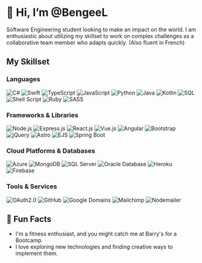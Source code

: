 # 👋 Hi, I’m @BengeeL

Software Engineering student looking to make an impact on the world.
I am enthusiastic about utilizing my skillset to work on complex challenges as a collaborative team member who adapts quickly.
(Also fluent in French)

## My Skillset

### Languages
![C#](https://img.shields.io/badge/C%23-239120?style=flat&logo=c-sharp&logoColor=white) ![Swift](https://img.shields.io/badge/Swift-F05138?style=flat&logo=swift&logoColor=white) ![TypeScript](https://img.shields.io/badge/TypeScript-3178C6?style=flat&logo=typescript&logoColor=white) ![JavaScript](https://img.shields.io/badge/JavaScript-F7DF1E?style=flat&logo=javascript&logoColor=black) ![Python](https://img.shields.io/badge/Python-3776AB?style=flat&logo=python&logoColor=white) ![Java](https://img.shields.io/badge/Java-007396?style=flat&logo=java&logoColor=white) ![Kotlin](https://img.shields.io/badge/Kotlin-7F52FF?style=flat&logo=kotlin&logoColor=white) ![SQL](https://img.shields.io/badge/SQL-000?style=flat&logo=sqlite&logoColor=white) ![Shell Script](https://img.shields.io/badge/Shell_Script-121011?style=flat&logo=gnu-bash&logoColor=white) ![Ruby](https://img.shields.io/badge/Ruby-CC342D?style=flat&logo=ruby&logoColor=white) ![SASS](https://img.shields.io/badge/SASS-CC6699?style=flat&logo=sass&logoColor=white)

### Frameworks & Libraries
![Node.js](https://img.shields.io/badge/Node.js-339933?style=flat&logo=node.js&logoColor=white) ![Express.js](https://img.shields.io/badge/Express.js-000000?style=flat&logo=express&logoColor=white) ![React.js](https://img.shields.io/badge/React.js-61DAFB?style=flat&logo=react&logoColor=black) ![Vue.js](https://img.shields.io/badge/Vue.js-4FC08D?style=flat&logo=vue.js&logoColor=white) ![Angular](https://img.shields.io/badge/Angular-DD0031?style=flat&logo=angular&logoColor=white) ![Bootstrap](https://img.shields.io/badge/Bootstrap-563D7C?style=flat&logo=bootstrap&logoColor=white) ![jQuery](https://img.shields.io/badge/jQuery-0769AD?style=flat&logo=jquery&logoColor=white) ![Astro](https://img.shields.io/badge/Astro-FF5D01?style=flat&logo=astro&logoColor=white) ![EJS](https://img.shields.io/badge/EJS-5E7C7E?style=flat&logo=ejs&logoColor=white) ![Spring Boot](https://img.shields.io/badge/Spring%20Boot-6DB33F?style=flat&logo=springboot&logoColor=white)

### Cloud Platforms & Databases
![Azure](https://img.shields.io/badge/Azure-0078D4?style=flat&logo=azure&logoColor=white) ![MongoDB](https://img.shields.io/badge/MongoDB-47A248?style=flat&logo=mongodb&logoColor=white) ![SQL Server](https://img.shields.io/badge/SQL_Server-CC2927?style=flat&logo=microsoft-sql-server&logoColor=white) ![Oracle Database](https://img.shields.io/badge/Oracle_Database-F80000?style=flat&logo=oracle&logoColor=white) ![Heroku](https://img.shields.io/badge/Heroku-430098?style=flat&logo=heroku&logoColor=white) ![Firebase](https://img.shields.io/badge/Firebase-FFCA28?style=flat&logo=firebase&logoColor=black)

### Tools & Services
![OAuth2.0](https://img.shields.io/badge/OAuth2.0-000000?style=flat&logo=oauth&logoColor=white) ![GitHub](https://img.shields.io/badge/GitHub-181717?style=flat&logo=github&logoColor=white)  ![Google Domains](https://img.shields.io/badge/Google_Domains-4285F4?style=flat&logo=google-domains&logoColor=white) ![Mailchimp](https://img.shields.io/badge/Mailchimp-FFE01B?style=flat&logo=mailchimp&logoColor=black) ![Nodemailer](https://img.shields.io/badge/Nodemailer-004F4F?style=flat&logo=nodemailer&logoColor=white)

## 🎯 Fun Facts
- I'm a fitness enthusiast, and you might catch me at Barry's for a Bootcamp.
- I love exploring new technologies and finding creative ways to implement them.
